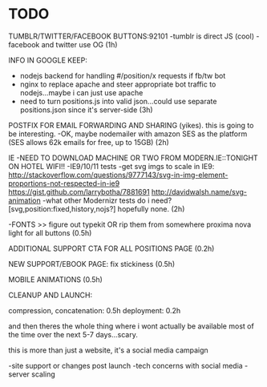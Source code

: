 TODO
=====

TUMBLR/TWITTER/FACEBOOK BUTTONS:92101
-tumblr is direct JS (cool)
-facebook and twitter use OG
(1h)

INFO IN GOOGLE KEEP:
- nodejs backend for handling #/position/x requests if fb/tw bot
- nginx to replace apache and steer appropriate bot traffic to nodejs...maybe i can just use apache
- need to turn positions.js into valid json...could use separate positions.json since it's server-side
(3h)

POSTFIX FOR EMAIL FORWARDING AND SHARING (yikes). this is going to be interesting.
-OK, maybe nodemailer with amazon SES as the platform (SES allows 62k emails for free, up to 15GB)
(2h)



IE
-NEED TO DOWNLOAD MACHINE OR TWO FROM MODERN.IE::TONIGHT ON HOTEL WIFI!!
-IE9/10/11 tests
-get svg imgs to scale in IE9: http://stackoverflow.com/questions/9777143/svg-in-img-element-proportions-not-respected-in-ie9
	https://gist.github.com/larrybotha/7881691
	http://davidwalsh.name/svg-animation
-what other Modernizr tests do i need? [svg,position:fixed,history,nojs?] hopefully none.
(2h)



-FONTS >> figure out typekit OR rip them from somewhere
 proxima nova light for all buttons
(0.5h)

ADDITIONAL SUPPORT CTA FOR ALL POSITIONS PAGE
(0.2h)

NEW SUPPORT/EBOOK PAGE: fix stickiness
(0.5h)

MOBILE ANIMATIONS (0.5h)

CLEANUP AND LAUNCH:

compression, concatenation: 0.5h
deployment: 0.2h

and then theres the whole thing where i wont actually be available most of the time over the next 5-7 days...scary.

this is more than just a website, it's a social media campaign

-site support or changes post launch
-tech concerns with social media
-server scaling